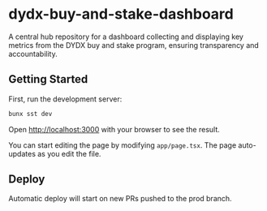 # dydx-buy-and-stake-dashboard
A central hub repository for a dashboard collecting and displaying key metrics from the DYDX buy and stake program, ensuring transparency and accountability.

## Getting Started

First, run the development server:

```bash
bunx sst dev
```

Open [http://localhost:3000](http://localhost:3000) with your browser to see the result.

You can start editing the page by modifying `app/page.tsx`. The page auto-updates as you edit the file.
## Deploy
Automatic deploy will start on new PRs pushed to the prod branch.